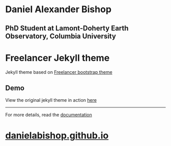 Daniel Alexander Bishop
=========================

## PhD Student at Lamont-Doherty Earth Observatory, Columbia University


Freelancer Jekyll theme
=========================

Jekyll theme based on [Freelancer bootstrap theme ](http://startbootstrap.com/template-overviews/freelancer/)

## Demo
View the original jekyll theme in action [here](https://jeromelachaud.github.io/freelancer-theme)

---------
For more details, read the [documentation](http://jekyllrb.com/)

# [danielabishop.github.io](https://danielabishop.github.io)